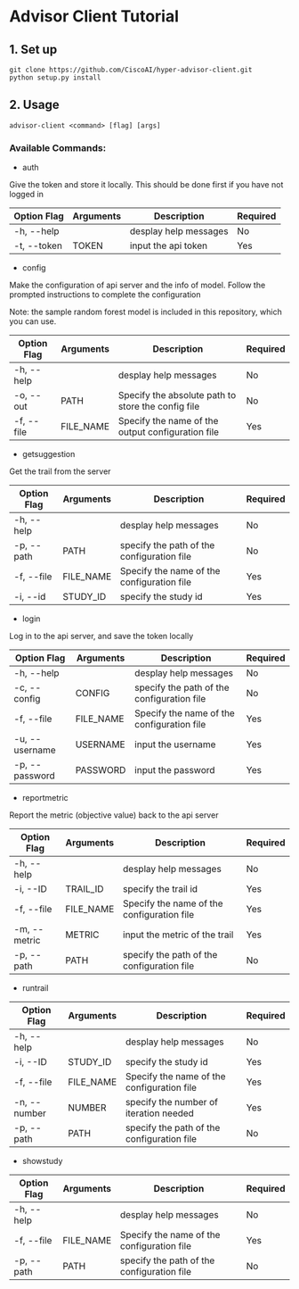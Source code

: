 # Advisor Client Tutorial

## 1. Set up

```
git clone https://github.com/CiscoAI/hyper-advisor-client.git
python setup.py install
```
## 2. Usage

```
advisor-client <command> [flag] [args]
```

### Available Commands:

- auth

Give the token and store it locally. This should be done first if you have not logged in

|Option Flag|Arguments|Description|Required|
|-----------|---------|-----------|--------|
|-h, --help|| desplay help messages|No|
|-t, --token|TOKEN|input the api token|Yes|

- config

Make the configuration of api server and the info of model. Follow the prompted instructions to complete the configuration

Note: the sample random forest model is included in this repository, which you can use.

|Option Flag|Arguments|Description|Required|
|-----------|---------|-----------|--------|
|-h, --help|| desplay help messages|No|
|-o, --out|PATH|Specify the absolute path to store the config file|No|
|-f, --file|FILE_NAME|Specify the name of the output configuration file|Yes|

- getsuggestion

Get the trail from the server

|Option Flag|Arguments|Description|Required|
|-----------|---------|-----------|--------|
|-h, --help|| desplay help messages|No|
|-p, --path|PATH|specify the path of the configuration file|No|
|-f, --file|FILE_NAME|Specify the name of the configuration file|Yes|
|-i, --id|STUDY_ID|specify the study id|Yes|

- login

Log in to the api server, and save the token locally

|Option Flag|Arguments|Description|Required|
|-----------|---------|-----------|--------|
|-h, --help|| desplay help messages|No|
|-c, --config|CONFIG|specify the path of the configuration file|No|
|-f, --file|FILE_NAME|Specify the name of the configuration file|Yes|
|-u, --username|USERNAME|input the username|Yes|
|-p, --password|PASSWORD|input the password|Yes|

- reportmetric

Report the metric (objective value) back to the api server

|Option Flag|Arguments|Description|Required|
|-----------|---------|-----------|--------|
|-h, --help|| desplay help messages|No|
|-i, --ID|TRAIL_ID|specify the trail id|Yes|
|-f, --file|FILE_NAME|Specify the name of the configuration file|Yes|
|-m, --metric|METRIC|input the metric of the trail|Yes|
|-p, --path|PATH|specify the path of the configuration file|No|

- runtrail



|Option Flag|Arguments|Description|Required|
|-----------|---------|-----------|--------|
|-h, --help|| desplay help messages|No|
|-i, --ID|STUDY_ID|specify the study id|Yes|
|-f, --file|FILE_NAME|Specify the name of the configuration file|Yes|
|-n, --number|NUMBER|specify the number of iteration needed|Yes|
|-p, --path|PATH|specify the path of the configuration file|No|

- showstudy

|Option Flag|Arguments|Description|Required|
|-----------|---------|-----------|--------|
|-h, --help|| desplay help messages|No|
|-f, --file|FILE_NAME|Specify the name of the configuration file|Yes|
|-p, --path|PATH|specify the path of the configuration file|No|

